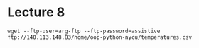 # Lecture 8


```
wget --ftp-user=arg-ftp --ftp-password=assistive ftp://140.113.148.83/home/oop-python-nycu/temperatures.csv
```

